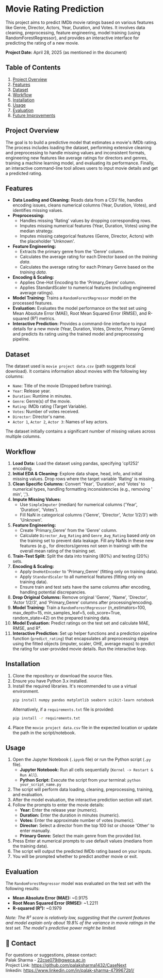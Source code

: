 # Movie Rating Prediction

This project aims to predict IMDb movie ratings based on various features like Genre, Director, Actors, Year, Duration, and Votes. It involves data cleaning, preprocessing, feature engineering, model training (using RandomForestRegressor), and provides an interactive interface for predicting the rating of a new movie.

**Project Date:** April 28, 2025 (as mentioned in the document)

## Table of Contents

1.  [Project Overview](#project-overview)
2.  [Features](#features)
3.  [Dataset](#dataset)
4.  [Workflow](#workflow)
5.  [Installation](#installation)
6.  [Usage](#usage)
7.  [Evaluation](#evaluation)
8.  [Future Improvements](#future-improvements)

## Project Overview

The goal is to build a predictive model that estimates a movie's IMDb rating. The process includes loading the dataset, performing extensive cleaning and preprocessing to handle missing values and inconsistent formats, engineering new features like average ratings for directors and genres, training a machine learning model, and evaluating its performance. Finally, an interactive command-line tool allows users to input movie details and get a predicted rating.

## Features

*   **Data Loading and Cleaning:** Reads data from a CSV file, handles encoding issues, cleans numerical columns (Year, Duration, Votes), and identifies missing values.
*   **Preprocessing:**
    *   Handles missing 'Rating' values by dropping corresponding rows.
    *   Imputes missing numerical features (Year, Duration, Votes) using the median strategy.
    *   Imputes missing categorical features (Genre, Director, Actors) with the placeholder 'Unknown'.
*   **Feature Engineering:**
    *   Extracts the primary genre from the 'Genre' column.
    *   Calculates the average rating for each Director based on the *training data*.
    *   Calculates the average rating for each Primary Genre based on the *training data*.
*   **Encoding & Scaling:**
    *   Applies One-Hot Encoding to the 'Primary_Genre' column.
    *   Applies StandardScaler to numerical features (including engineered average ratings).
*   **Model Training:** Trains a `RandomForestRegressor` model on the processed features.
*   **Evaluation:** Evaluates the model performance on the test set using Mean Absolute Error (MAE), Root Mean Squared Error (RMSE), and R-squared (R²) metrics.
*   **Interactive Prediction:** Provides a command-line interface to input details for a new movie (Year, Duration, Votes, Director, Primary Genre) and predicts its rating using the trained model and preprocessing pipeline.

## Dataset

The dataset used is `movie project data.csv` (path suggests local download). It contains information about movies with the following key columns:

*   `Name`: Title of the movie (Dropped before training).
*   `Year`: Release year.
*   `Duration`: Runtime in minutes.
*   `Genre`: Genre(s) of the movie.
*   `Rating`: IMDb rating (Target Variable).
*   `Votes`: Number of votes received.
*   `Director`: Director's name.
*   `Actor 1`, `Actor 2`, `Actor 3`: Names of key actors.

The dataset initially contains a significant number of missing values across multiple columns.

## Workflow

1.  **Load Data:** Load the dataset using pandas, specifying 'cp1252' encoding.
2.  **Initial EDA & Cleaning:** Explore data shape, head, info, and initial missing values. Drop rows where the target variable 'Rating' is missing.
3.  **Clean Specific Columns:** Convert 'Year', 'Duration', and 'Votes' to numerical types, handling formatting inconsistencies (e.g., removing ' min', ',').
4.  **Impute Missing Values:**
    *   Use `SimpleImputer` (median) for numerical columns ('Year', 'Duration', 'Votes').
    *   Fill NaN in categorical columns ('Genre', 'Director', 'Actor 1/2/3') with 'Unknown'.
5.  **Feature Engineering:**
    *   Create 'Primary_Genre' from the 'Genre' column.
    *   Calculate `Director_Avg_Rating` and `Genre_Avg_Rating` based *only* on the training set to prevent data leakage. Fill any NaNs in these new features (e.g., for directors/genres not seen in training) with the overall mean rating of the training set.
6.  **Train-Test Split:** Split the data into training (80%) and testing (20%) sets.
7.  **Encoding & Scaling:**
    *   Apply `OneHotEncoder` to 'Primary_Genre' (fitting only on training data).
    *   Apply `StandardScaler` to all numerical features (fitting only on training data).
    *   Ensure train and test sets have the same columns after encoding, handling potential discrepancies.
8.  **Drop Original Columns:** Remove original 'Genre', 'Name', 'Director', 'Actor 1/2/3', and 'Primary_Genre' columns after processing/encoding.
9.  **Model Training:** Train a `RandomForestRegressor` (n_estimators=100, max_depth=15, min_samples_leaf=5, oob_score=True, random_state=42) on the prepared training data.
10. **Model Evaluation:** Predict ratings on the test set and calculate MAE, RMSE, and R².
11. **Interactive Prediction:** Set up helper functions and a prediction pipeline function (`predict_rating`) that encapsulates all preprocessing steps using the fitted objects (imputer, scaler, OHE, average maps) to predict the rating for user-provided movie details. Run the interactive loop.

## Installation

1.  Clone the repository or download the source files.
2.  Ensure you have Python 3.x installed.
3.  Install the required libraries. It's recommended to use a virtual environment.
    ```bash
    pip install numpy pandas matplotlib seaborn scikit-learn notebook
    ```
    Alternatively, if a `requirements.txt` file is provided:
    ```bash
    pip install -r requirements.txt
    ```
4.  Place the `movie project data.csv` file in the expected location or update the path in the script/notebook.

## Usage

1.  Open the Jupyter Notebook (`.ipynb` file) or run the Python script (`.py` file).
    *   **Jupyter Notebook:** Run all cells sequentially (`Kernel -> Restart & Run All`).
    *   **Python Script:** Execute the script from your terminal: `python your_script_name.py`
2.  The script will perform data loading, cleaning, preprocessing, training, and evaluation.
3.  After the model evaluation, the interactive prediction section will start.
4.  Follow the prompts to enter the movie details:
    *   **Year:** Enter the release year (numeric).
    *   **Duration:** Enter the duration in minutes (numeric).
    *   **Votes:** Enter the approximate number of votes (numeric).
    *   **Director:** Select a director from the top 100 list or choose 'Other' to enter manually.
    *   **Primary Genre:** Select the main genre from the provided list.
5.  Press Enter at numerical prompts to use default values (medians from the training data).
6.  The script will output the predicted IMDb rating based on your inputs.
7.  You will be prompted whether to predict another movie or exit.

## Evaluation

The `RandomForestRegressor` model was evaluated on the test set with the following results:

*   **Mean Absolute Error (MAE):** ~0.9175
*   **Root Mean Squared Error (RMSE):** ~1.2211
*   **R-squared (R²):** ~0.1979

*Note: The R² score is relatively low, suggesting that the current features and model explain only about 19.8% of the variance in movie ratings in the test set. The model's predictive power might be limited.*

## 📧 Contact

For questions or suggestions, please contact:  
Palak Sharma - 22cse079@gweca.ac.in <br>
Project Link: https://github.com/palaksharma1432/CaseNext <br>
linkedin: https://www.linkedin.com/in/palak-sharma-4799672b1/ <br>
```

